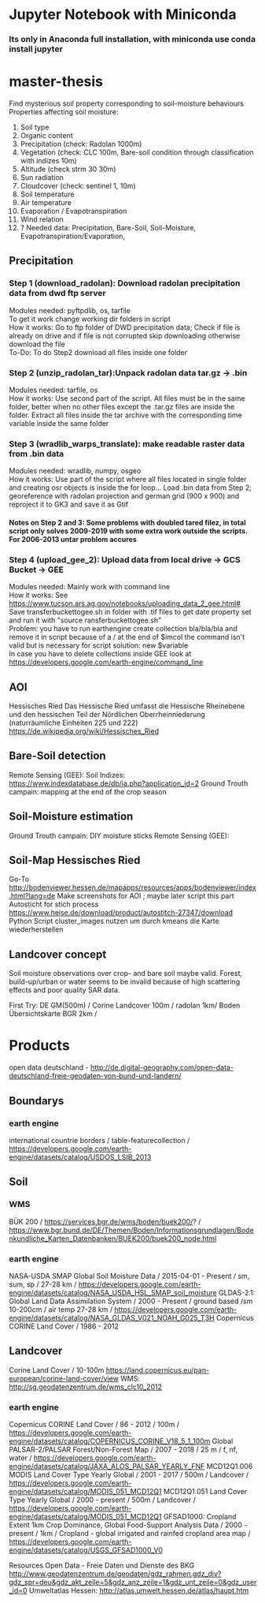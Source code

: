# Jupyter Notebook with Miniconda
### Its only in Anaconda full installation, with miniconda use conda install jupyter

# master-thesis
 Find mysterious soil property corresponding to soil-moisture behaviours 
 Properties affecting soil moisture:
 1. Soil type
 2. Organic content
 3. Precipitation (check: Radolan 1000m)
 4. Vegetation (check: CLC 100m, Bare-soil condition through classification with indizes 10m)
 5. Altitude (check strm 30 30m)
 6. Sun radiation
 7. Cloudcover (check: sentinel 1, 10m)
 8. Soil temperature
 9. Air temperature
 10. Evaporation / Evapotranspiration
 11. Wind relation
 12. ?
 Needed data: Precipitation, Bare-Soil, Soil-Moisture, Evapotranspiration/Evaporation, 


## Precipitation 
### Step 1 (download_radolan): Download radolan precipitation data from dwd ftp server
   Modules needed: pyftpdlib, os, tarfile   
   To get it work change working dir folders in script  
   How it works: Go to ftp folder of DWD precipitation data; Check if file is already on drive and if file is not corrupted skip downloading otherwise download the file  
   To-Do: To do Step2 download all files inside one folder  

### Step 2 (unzip_radolan_tar):Unpack radolan data tar.gz -> .bin
   Modules needed: tarfile, os  
   How it works: Use second part of the script. All files must be in the same folder, better when no other files except the      .tar.gz files are inside the folder. Extract all files inside the tar archive with the corresponding time     variable inside the same folder  
          
### Step 3 (wradlib_warps_translate): make readable raster data from .bin data
   Modules needed: wradlib, numpy, osgeo  
   How it works: Use part of the script where all files located in single folder and creating osr objects is inside the for loop... Load .bin data from Step 2;   georeference with radolan projection and german grid (900 x 900) and reproject it to GK3 and save it as Gtif      

#### Notes on Step 2 and 3: Some problems with doubled tared filez, in total script only solves 2009-2019 with some extra work outside the scripts. For 2006-2013 untar problem accures

### Step 4 (upload_gee_2): Upload data from local drive -> GCS Bucket -> GEE
   Modules needed: Mainly work with command line  
   How it works: See https://www.tucson.ars.ag.gov/notebooks/uploading_data_2_gee.html#    
   Save transferbuckettogee.sh in folder with .tif files to get date property set and run it with "source ransferbuckettogee.sh"  
   Problem: you have to run earthengine create collection bla/bla/bla and remove it in script because of a / at the end of $imcol the command isn't valid but is necessary for script solution: new $variable  
   In case you have to delete collections inside GEE look at https://developers.google.com/earth-engine/command_line  
   
## AOI
   Hessisches Ried Das Hessische Ried umfasst die Hessische Rheinebene und den hessischen Teil der Nördlichen Oberrheinniederung (naturräumliche Einheiten 225 und 222) https://de.wikipedia.org/wiki/Hessisches_Ried  
   
## Bare-Soil detection
   Remote Sensing (GEE): 
   Soil Indizes: https://www.indexdatabase.de/db/ia.php?application_id=2
   Ground Trouth campain: mapping at the end of the crop season

## Soil-Moisture estimation
   Ground Trouth campain: DIY moisture sticks 
   Remote Sensing (GEE): 

## Soil-Map Hessisches Ried  
   Go-To http://bodenviewer.hessen.de/mapapps/resources/apps/bodenviewer/index.html?lang=de
   Make screenshots for AOI ; maybe later script this part  
   Autosticht for stich process https://www.heise.de/download/product/autostitch-27347/download  
   Python Script cluster_images nutzen um durch kmeans die Karte wiederherstellen
   
## Landcover concept
 Soil moisture observations over crop- and bare soil maybe valid. Forest, build-up/urban or water seems to be invalid   because of high scattering effects and poor quality SAR data.   

 First Try: DE GM(500m) / Corine Landcover 100m / radolan 1km/  Boden Übersichtskarte BGR 2km /   

# Products
open data deutschland - http://de.digital-geography.com/open-data-deutschland-freie-geodaten-von-bund-und-landern/ 
## Boundarys
### earth engine
 international countrie borders / table-featurecollection / https://developers.google.com/earth-engine/datasets/catalog/USDOS_LSIB_2013
## Soil 
### WMS
 BÜK 200 / https://services.bgr.de/wms/boden/buek200/? / https://www.bgr.bund.de/DE/Themen/Boden/Informationsgrundlagen/Bodenkundliche_Karten_Datenbanken/BUEK200/buek200_node.html
### earth engine
 NASA-USDA SMAP Global Soil Moisture Data / 2015-04-01 - Present / sm, sum, sp / 27-28 km / https://developers.google.com/earth-engine/datasets/catalog/NASA_USDA_HSL_SMAP_soil_moisture
 GLDAS-2.1: Global Land Data Assimilation System / 2000 - Present / ground based  /sm 10-200cm / air temp 27-28 km / https://developers.google.com/earth-engine/datasets/catalog/NASA_GLDAS_V021_NOAH_G025_T3H
 Copernicus CORINE Land Cover / 1986 - 2012
## Landcover
 Corine Land Cover / 10-100m https://land.copernicus.eu/pan-european/corine-land-cover/view WMS: http://sg.geodatenzentrum.de/wms_clc10_2012
### earth engine
 Copernicus CORINE Land Cover / 86 - 2012 / 100m / https://developers.google.com/earth-engine/datasets/catalog/COPERNICUS_CORINE_V18_5_1_100m
 Global PALSAR-2/PALSAR Forest/Non-Forest Map / 2007 - 2018 / 25 m / f, nf, water / https://developers.google.com/earth-engine/datasets/catalog/JAXA_ALOS_PALSAR_YEARLY_FNF
 MCD12Q1.006 MODIS Land Cover Type Yearly Global / 2001 - 2017 / 500m / Landcover / https://developers.google.com/earth-engine/datasets/catalog/MODIS_051_MCD12Q1
 MCD12Q1.051 Land Cover Type Yearly Global / 2000 - present / 500m / Landcover / https://developers.google.com/earth-engine/datasets/catalog/MODIS_051_MCD12Q1
 GFSAD1000: Cropland Extent 1km Crop Dominance, Global Food-Support Analysis Data / 2000 - present / 1km / Cropland - global irrigated and rainfed cropland area map / https://developers.google.com/earth-engine/datasets/catalog/USGS_GFSAD1000_V0

Resources
Open Data - Freie Daten und Dienste des BKG http://www.geodatenzentrum.de/geodaten/gdz_rahmen.gdz_div?gdz_spr=deu&gdz_akt_zeile=5&gdz_anz_zeile=1&gdz_unt_zeile=0&gdz_user_id=0
Umweltatlas Hessen: http://atlas.umwelt.hessen.de/atlas/haupt.htm


